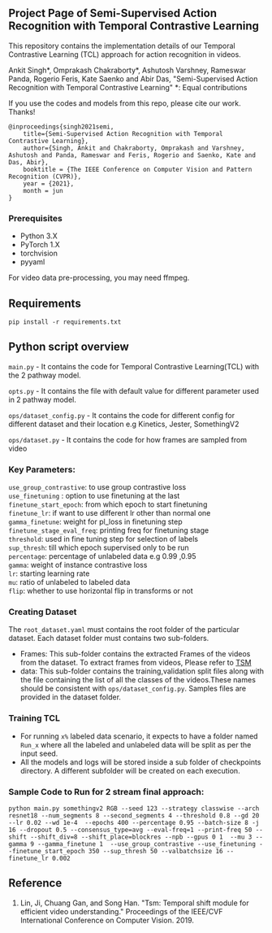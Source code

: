 ## Project Page of Semi-Supervised Action Recognition with Temporal Contrastive Learning

This repository contains the implementation details of our Temporal Contrastive Learning (TCL) approach for action recognition in videos.

Ankit Singh*, Omprakash Chakraborty*, Ashutosh Varshney, Rameswar Panda, Rogerio Feris, Kate Saenko and Abir Das, "Semi-Supervised Action Recognition with Temporal Contrastive Learning"
*: Equal contributions

If you use the codes and models from this repo, please cite our work. Thanks!

```
@inproceedings{singh2021semi,
    title={Semi-Supervised Action Recognition with Temporal Contrastive Learning},
    author={Singh, Ankit and Chakraborty, Omprakash and Varshney, Ashutosh and Panda, Rameswar and Feris, Rogerio and Saenko, Kate and Das, Abir},
    booktitle = {The IEEE Conference on Computer Vision and Pattern Recognition (CVPR)},
    year = {2021},
    month = jun
}
```

### Prerequisites
- Python 3.X
- PyTorch 1.X
- torchvision
- pyyaml

For video data pre-processing, you may need ffmpeg.


## Requirements
```
pip install -r requirements.txt
```

## Python script overview

`main.py` - It contains the code for Temporal Contrastive Learning(TCL) with the 2 pathway model.

`opts.py` - It contains the file with default value for different parameter used in 2 pathway model.

`ops/dataset_config.py` - It contains the code for different config for different dataset and their location e.g Kinetics, Jester, SomethingV2

`ops/dataset.py` - It contains the code for how frames are sampled from video

### Key Parameters:
 `use_group_contrastive`: to use group contrastive loss \
 `use_finetuning` : option to use finetuning at the last \
 `finetune_start_epoch`: from which epoch to start finetuning \
 `finetune_lr`: if want to use different lr other than normal one\
 `gamma_finetune`: weight for pl_loss in finetuning step \
 `finetune_stage_eval_freq`: printing freq for finetuning stage\
 `threshold`: used in fine tuning step for selection of labels \
 `sup_thresh`: till which epoch supervised only to be run \
 `percentage`: percentage of unlabeled data e.g 0.99 ,0.95 \
 `gamma`: weight of instance contrastive loss \
 `lr`: starting learning rate \
 `mu`: ratio of unlabeled to labeled data \
 `flip`: whether to use horizontal flip in transforms or not


### Creating Dataset
The `root_dataset.yaml` must contains the root folder of the particular dataset.
Each dataset folder must contains two sub-folders.
- Frames: This sub-folder contains the extracted Frames of the videos from the dataset. To extract frames from videos, Please refer to [TSM](https://github.com/mit-han-lab/temporal-shift-module#data-preparation)
- data: This sub-folder contains the training,validation split files along with the file containing the list of all the classes of the videos.These names should be consistent with `ops/dataset_config.py`. Samples files are provided in the dataset folder.

### Training TCL
- For running `x%` labeled data scenario, it expects to have a folder named `Run_x` where all the labeled and unlabeled data will be split as per the input seed.
- All the models and logs will be stored inside a sub folder of checkpoints directory. A different subfolder will be created on each execution.

### Sample Code to Run for 2 stream final approach:

`python main.py somethingv2 RGB --seed 123 --strategy classwise
 --arch resnet18 --num_segments 8 --second_segments 4 --threshold 0.8 --gd 20 --lr 0.02 --wd 1e-4 
 --epochs 400 --percentage 0.95 --batch-size 8 -j 16 --dropout 0.5 --consensus_type=avg --eval-freq=1 --print-freq 50
 --shift --shift_div=8 --shift_place=blockres --npb --gpus 0 1  --mu 3 --gamma 9 --gamma_finetune 1 
--use_group_contrastive --use_finetuning --finetune_start_epoch 350 --sup_thresh 50 --valbatchsize 16 --finetune_lr 0.002`

## Reference

1. Lin, Ji, Chuang Gan, and Song Han. "Tsm: Temporal shift module for efficient video understanding." Proceedings of the IEEE/CVF International Conference on Computer Vision. 2019.
